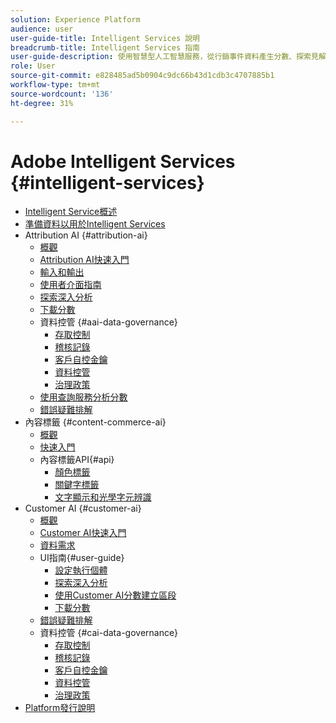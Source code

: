 ```yaml
---
solution: Experience Platform
audience: user
user-guide-title: Intelligent Services 說明
breadcrumb-title: Intelligent Services 指南
user-guide-description: 使用智慧型人工智慧服務，從行銷事件資料產生分數、探索見解並建立區段。
role: User
source-git-commit: e828485ad5b0904c9dc66b43d1cdb3c4707885b1
workflow-type: tm+mt
source-wordcount: '136'
ht-degree: 31%

---
```



# Adobe Intelligent Services {#intelligent-services}

- [Intelligent Service概述](home.md)
- [準備資料以用於Intelligent Services](data-preparation.md)
- Attribution AI {#attribution-ai}
   - [概觀](attribution-ai/overview.md)
   - [Attribution AI快速入門](attribution-ai/getting-started.md)
   - [輸入和輸出](attribution-ai/input-output.md)
   - [使用者介面指南](attribution-ai/user-guide.md)
   - [探索深入分析](attribution-ai/discover-insights.md)
   - [下載分數](attribution-ai/download-scores.md)
   - 資料控管 {#aai-data-governance}
      - [存取控制](attribution-ai/aai-data-governance/access-controls.md)
      - [稽核記錄](attribution-ai/aai-data-governance/audit-logs.md)
      - [客戶自控金鑰](attribution-ai/aai-data-governance/customer-managed-keys.md)
      - [資料控管](attribution-ai/aai-data-governance/data-governance.md)
      - [治理政策](attribution-ai/aai-data-governance/governance-policies.md)
   - [使用查詢服務分析分數](attribution-ai/aai-query-service.md)
   - [錯誤疑難排解](attribution-ai/troubleshooting.md)
- 內容標籤 {#content-commerce-ai}
   - [概觀](content-commerce-ai/overview.md)
   - [快速入門](content-commerce-ai/getting-started.md)
   - 內容標籤API{#api}
      - [顏色標籤](content-commerce-ai/api/color-tagging.md)
      - [關鍵字標籤](content-commerce-ai/api/keyword-tagging.md)
      - [文字顯示和光學字元辨識](content-commerce-ai/api/optical-character-recognition.md)
- Customer AI {#customer-ai}
   - [概觀](customer-ai/overview.md)
   - [Customer AI快速入門](customer-ai/getting-started.md)
   - [資料需求](customer-ai/data-requirements.md)
   - UI指南{#user-guide}
      - [設定執行個體](customer-ai/user-guide/configure.md)
      - [探索深入分析](customer-ai/user-guide/discover-insights.md)
      - [使用Customer AI分數建立區段](customer-ai/user-guide/create-segment.md)
      - [下載分數](customer-ai/user-guide/download-scores.md)
   - [錯誤疑難排解](customer-ai/troubleshooting.md)
   - 資料控管 {#cai-data-governance}
      - [存取控制](customer-ai/cai-data-governance/access-controls.md)
      - [稽核記錄](customer-ai/cai-data-governance/audit-logs.md)
      - [客戶自控金鑰](customer-ai/cai-data-governance/customer-managed-keys.md)
      - [資料控管](customer-ai/cai-data-governance/data-governance.md)
      - [治理政策](customer-ai/cai-data-governance/governance-policies.md)
- [Platform發行說明](https://experienceleague.adobe.com/en/docs/experience-platform/release-notes/latest)
